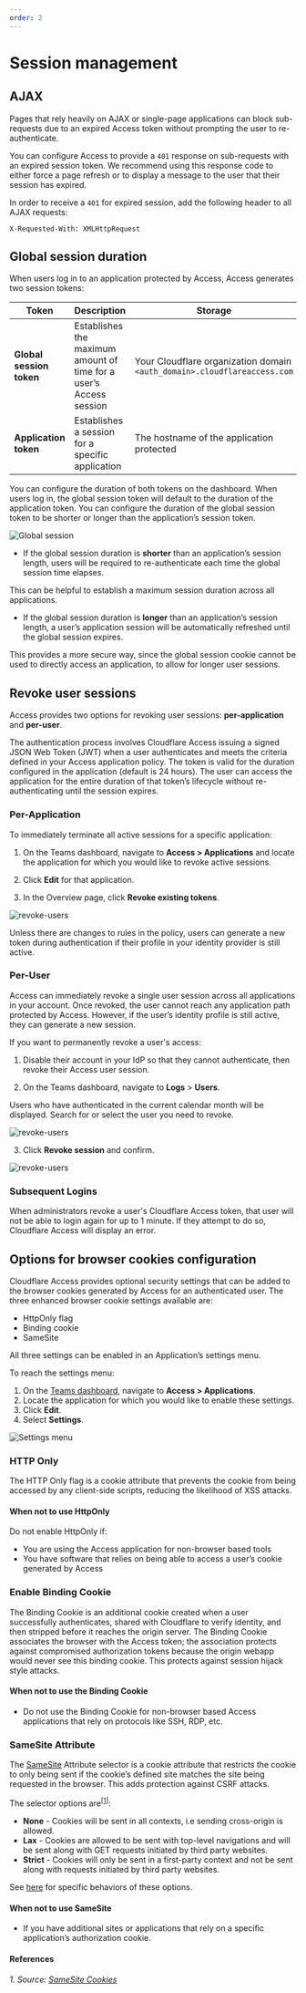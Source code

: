 ```yaml
---
order: 2
---
```


# Session management

## AJAX

Pages that rely heavily on AJAX or single-page applications can block sub-requests due to an expired Access token without prompting the user to re-authenticate.

You can configure Access to provide a `401` response on sub-requests with an expired session token. We recommend using this response code to either force a page refresh or to display a message to the user that their session has expired.

In order to receive a `401` for expired session, add the following header to all AJAX requests:

`X-Requested-With: XMLHttpRequest`

## Global session duration

When users log in to an application protected by Access, Access generates two session tokens:

<TableWrap>

| Token | Description | Storage |
|---|---|---|
| **Global session token**| Establishes the maximum amount of time for a user’s Access session | Your Cloudflare organization domain  `<auth_domain>.cloudflareaccess.com` |
| **Application token** | Establishes a session for a specific application | The hostname of the application protected |

</TableWrap>

You can configure the duration of both tokens on the dashboard. When users log in, the global session token will default to the duration of the application token. You can configure the duration of the global session token to be shorter or longer than the application’s session token.

![Global session](../../static/documentation/identity/users/global-session.png)

* If the global session duration is **shorter** than an application’s session length, users will be required to re-authenticate each time the global session time elapses.

 This can be helpful to establish a maximum session duration across all applications.

* If the global session duration is **longer** than an application’s session length, a user’s application session will be automatically refreshed until the global session expires.

 This provides a more secure way, since the global session cookie cannot be used to directly access an application, to allow for longer user sessions.

## Revoke user sessions

Access provides two options for revoking user sessions: **per-application** and **per-user**.

The authentication process involves Cloudflare Access issuing a signed JSON Web Token (JWT) when a user authenticates and meets the criteria defined in your Access application policy. The token is valid for the duration configured in the application (default is 24 hours). The user can access the application for the entire duration of that token’s lifecycle without re-authenticating until the session expires.

### Per-Application

To immediately terminate all active sessions for a specific application:

1. On the Teams dashboard, navigate to **Access > Applications** and locate the application for which you would like to revoke active sessions.

2. Click **Edit** for that application.

3. In the Overview page, click **Revoke existing tokens**.

![revoke-users](../../static/documentation/identity/users/revoke-app.png)

Unless there are changes to rules in the policy, users can generate a new token during authentication if their profile in your identity provider is still active.

### Per-User

Access can immediately revoke a single user session across all applications in your account. Once revoked, the user cannot reach any application path protected by Access. However, if the user’s identity profile is still active, they can generate a new session.

If you want to permanently revoke a user's access:

1. Disable their account in your IdP so that they cannot authenticate, then revoke their Access user session.

2. On the Teams dashboard, navigate to **Logs** > **Users**.

 Users who have authenticated in the current calendar month will be displayed. Search for or select the user you need to revoke.

![revoke-users](../../static/documentation/identity/users/user-list.png)

3. Click **Revoke session** and confirm.

![revoke-users](../../static/documentation/identity/users/confirm-revoke.png)

### Subsequent Logins

When administrators revoke a user's Cloudflare Access token, that user will not be able to login again for up to 1 minute. If they attempt to do so, Cloudflare Access will display an error.

## Options for browser cookies configuration 

Cloudflare Access provides optional security settings that can be added to the browser cookies generated by Access for an authenticated user. The three enhanced browser cookie settings available are:

* HttpOnly flag
* Binding cookie
* SameSite

All three settings can be enabled in an Application’s settings menu.

To reach the settings menu:

1. On the [Teams dashboard](https://dash.teams.cloudflare.com), navigate to **Access > Applications**.
1. Locate the application for which you would like to enable these settings.
1. Click **Edit**.
1. Select **Settings**.

![Settings menu](../../static/documentation/identity/users/browser-cookies.png)

### HTTP Only

The HTTP Only flag is a cookie attribute that prevents the cookie from being accessed by any client-side scripts, reducing the likelihood of XSS attacks.

#### When not to use HttpOnly

Do not enable HttpOnly if:
* You are using the Access application for non-browser based tools
* You have software that relies on being able to access a user’s cookie generated by Access

### Enable Binding Cookie

The Binding Cookie is an additional cookie created when a user successfully authenticates, shared with Cloudflare to verify identity, and then stripped before it reaches the origin server. The Binding Cookie associates the browser with the Access token; the association protects against compromised authorization tokens because the origin webapp would never see this binding cookie. This protects against session hijack style attacks.

#### When not to use the Binding Cookie
* Do not use the Binding Cookie for non-browser based Access applications that rely on protocols like SSH, RDP, etc.

### SameSite Attribute

The [SameSite](https://web.dev/samesite-cookies-explained/) Attribute selector is a cookie attribute that restricts the cookie to only being sent if the cookie’s defined site matches the site being requested in the browser. This adds protection against CSRF attacks.

The selector options are<sup>[[1](#source)]</sup>:
* **None** - Cookies will be sent in all contexts, i.e sending cross-origin is allowed.
* **Lax** - Cookies are allowed to be sent with top-level navigations and will be sent along with GET requests initiated by third party websites.
* **Strict** - Cookies will only be sent in a first-party context and not be sent along with requests initiated by third party websites.

See [here](https://developer.mozilla.org/en-US/docs/Web/HTTP/Headers/Set-Cookie/SameSite) for specific behaviors of these options.

#### When not to use SameSite
* If you have additional sites or applications that rely on a specific application’s authorization cookie.

#### References

###### 1. <a name="source"></a> Source: [SameSite Cookies](https://developer.mozilla.org/en-US/docs/Web/HTTP/Headers/Set-Cookie/SameSite)